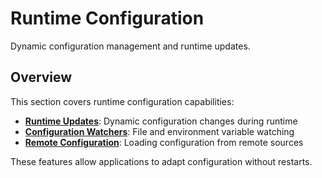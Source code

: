 # Runtime Configuration

Dynamic configuration management and runtime updates.

## Overview

This section covers runtime configuration capabilities:

- **[Runtime Updates](runtime/updates.md)**: Dynamic configuration changes during runtime
- **[Configuration Watchers](runtime/watchers.md)**: File and environment variable watching  
- **[Remote Configuration](runtime/remote.md)**: Loading configuration from remote sources

These features allow applications to adapt configuration without restarts.